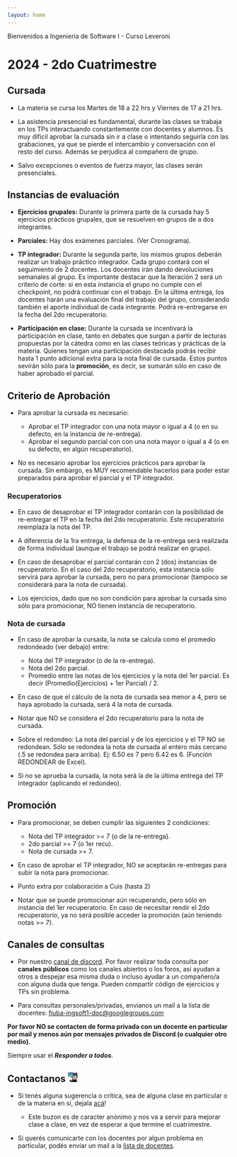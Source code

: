 ```yaml
---
layout: home
---
```


Bienvenidos a Ingenieria de Software I - Curso Leveroni

# 2024 - 2do Cuatrimestre

## Cursada

- La materia se cursa los Martes de 18 a 22 hrs y Viernes de 17 a 21 hrs. 

- La asistencia presencial es fundamental, durante las clases se trabaja en los TPs interactuando constantemente con docentes y alumnos. Es muy dificil aprobar la cursada sin ir a clase o intentando seguirla con las grabaciones, ya que se pierde el intercambio y conversación con el resto del curso. Además se perjudica al compañero de grupo.

- Salvo excepciones o eventos de fuerza mayor, las clases serán presenciales.

## Instancias de evaluación

- **Ejercicios grupales:** Durante la primera parte de la cursada hay 5 ejercicios prácticos grupales, que se resuelven en grupos de a dos integrantes.

- **Parciales:** Hay dos exámenes parciales. (Ver Cronograma).

- **TP integrador:** Durante la segunda parte, los mismos grupos deberán realizar un trabajo práctico integrador. Cada grupo contará con el seguimiento de 2 docentes. Los docentes irán dando devoluciones semanales al grupo. Es importante destacar que la Iteración 2 será un criterio de corte: si en esta instancia el grupo no cumple con el checkpoint, no podrá continuar con el trabajo. En la última entrega, los docentes harán una evaluación final del trabajo del grupo, considerando también el aporte individual de cada integrante. Podrá re-entregarse en la fecha del 2do recuperatorio.

- **Participación en clase:** Durante la cursada se incentivará la participación en clase, tanto en debates que surgan a partir de lecturas propuestas por la cátedra como en las clases teóricas y prácticas de la materia. Quienes tengan una participación destacada podrás recibir hasta 1 punto adicional extra para la nota final de cursada. Estos puntos sevirán sólo para la **promoción**, es decir, se sumarán sólo en caso de haber aprobado el parcial.

## Criterio de Aprobación

- Para aprobar la cursada es necesario:
  - Aprobar el TP integrador con una nota mayor o igual a 4 (o en su defecto, en la instancia de re-entrega).
  - Aprobar el segundo parcial con con una nota mayor o igual a 4 (o en su defecto, en algún recuperatorio).

- No es necesario aprobar los ejercicios prácticos para aprobar la cursada. Sin embargo, es MUY recomendable hacerlos para poder estar preparados para aprobar el parcial y el TP integrador.

### Recuperatorios

- En caso de desaprobar el TP integrador contarán con la posibilidad de re-entregar el TP en la fecha del 2do recuperatorio. Este recuperatorio reemplaza la nota del TP.

- A diferencia de la 1ra entrega, la defensa de la re-entrega será realizada de forma individual (aunque el trabajo se podrá realizar en grupo).

- En caso de desaprobar el parcial contarán con 2 (dos) instancias de recuperatorio. En el caso del 2do recuperatorio, esta instancia sólo servirá para aprobar la cursada, pero no para promocionar (tampoco se considerará para la nota de cursada).

- Los ejercicios, dado que no son condición para aprobar la cursada sino sólo para promocionar, NO tienen instancia de recuperatorio.

### Nota de cursada

- En caso de aprobar la cursada, la nota se calcula como el promedio redondeado (ver debajo) entre:
  - Nota del TP integrador (o de la re-entrega).
  - Nota del 2do parcial.
  - Promedio entre las notas de los ejercicios y la nota del 1er parcial. Es decir (Promedio(Ejercicios) + 1er Parcial) / 2.

- En caso de que el cálculo de la nota de cursada sea menor a 4, pero se haya aprobado la cursada, será 4 la nota de cursada.

- Notar que NO se considera el 2do recuperatorio para la nota de cursada.

- Sobre el redondeo: La nota del parcial y de los ejercicios y el TP NO se redondean. Sólo se redondea la nota de cursada al entero más cercano (.5 se redondea para arriba). Ej: 6.50 es 7 pero 6.42 es 6. (Función REDONDEAR de Excel).

- Si no se aprueba la cursada, la nota será la de la última entrega del TP integrador (aplicando el redondeo).

## Promoción

- Para promocionar, se deben cumplir las siguientes 2 condiciones:
  - Nota del TP integrador >= 7 (o de la re-entrega).
  - 2do parcial >= 7 (o 1er recu).
  - Nota de cursada >= 7.

- En caso de aprobar el TP integrador, NO se aceptarán re-entregas para subir la nota para promocionar.

- Punto extra por colaboración a Cuis (hasta 2)

- Notar que se puede promocionar aún recuperando, pero sólo en instancia del 1er recuperatorio. En caso de necesitar rendir el 2do recuperatorio, ya no será posible acceder la promoción (aún teniendo notas >= 7).

## Canales de consultas <a name="canales-consultas"></a>

- Por nuestro [canal de discord](https://discord.gg/3A5bbVKywa). Por favor realizar toda consulta por **canales públicos** como los canales abiertos o los foros, así ayudan a otros a despejar esa misma duda o incluso ayudar a un compañero/a con alguna duda que tenga. Pueden compartir código de ejercicios y TPs sin problema.

- Para consultas personales/privadas, envianos un mail a la lista de docentes: <a href="mailto:fiuba-ingsoft1-doc@googlegroups.com">fiuba-ingsoft1-doc@googlegroups.com</a>

**Por favor NO se contacten de forma privada con un docente en particular por mail y menos aún por mensajes privados de Discord (o cualquier otro medio).**

Siempre usar el **_Responder a todos_**.

## Contactanos <img alt="github icon" width="22px" src="./assets/icons/contact-us.svg" /> 

- Si tenés alguna sugerencia o crítica, sea de alguna clase en particular o de la materia en sí, dejala [acá](https://forms.gle/WgWQPYsmH7D9bR4W9)!

  - Este buzon es de caracter anónimo y nos va a servir para mejorar clase a clase, en vez de esperar a que termine el cuatrimestre.

- Si querés comunicarte con los docentes por algun problema en particular, podés envíar un mail a la <a href="mailto:fiuba-ingsoft1-doc@googlegroups.com">lista de docentes</a>.
